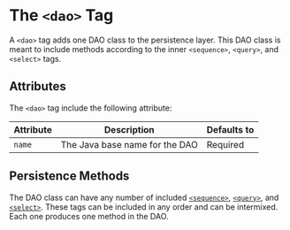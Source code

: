 # The `<dao>` Tag

A `<dao>` tag adds one DAO class to the persistence layer. This DAO class is meant to include methods according to the
inner `<sequence>`, `<query>`, and `<select>` tags.


## Attributes

The `<dao>` tag include the following attribute:

| Attribute | Description | Defaults to |
| --- | --- | --- |
| `name` | The Java base name for the DAO | Required |


## Persistence Methods

The DAO class can have any number of included [`<sequence>`](sequence.md), [`<query>`](query.md),
and [`<select>`](select.md). These tags can be included in any order and can be intermixed. Each one produces
one method in the DAO.





